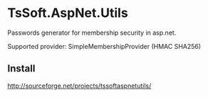 # TsSoft.AspNet.Utils
Passwords generator for membership security in asp.net.

Supported provider: SimpleMembershipProvider (HMAC SHA256)

## Install
http://sourceforge.net/projects/tssoftaspnetutils/
